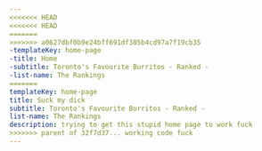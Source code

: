 ```yaml
---
<<<<<<< HEAD
<<<<<<< HEAD
=======
>>>>>>> a0627dbf0b9e24bff691df385b4cd97a7f19cb35
-templateKey: home-page
-title: Home
-subtitle: Toronto's Favourite Burritos - Ranked -
-list-name: The Rankings
=======
templateKey: home-page
title: Suck my dick
subtitle: Toronto's Favourite Burritos - Ranked -
list-name: The Rankings
description: trying to get this stupid home page to work fuck
>>>>>>> parent of 32f7d37... working code fuck
---
```

